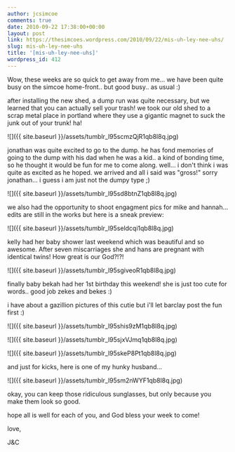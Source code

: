 ```yaml
---
author: jcsimcoe
comments: true
date: 2010-09-22 17:38:00+00:00
layout: post
link: https://thesimcoes.wordpress.com/2010/09/22/mis-uh-ley-nee-uhs/
slug: mis-uh-ley-nee-uhs
title: '[mis-uh-ley-nee-uhs]'
wordpress_id: 412
---
```


Wow, these weeks are so quick to get away from me… we have been quite busy on the simcoe home-front.. but good busy.. as usual :)




after installing the new shed, a dump run was quite necessary, but we learned that you can actually sell your trash! we took our old shed to a scrap metal place in portland where they use a gigantic magnet to suck the junk out of your trunk! ha!




![]({{ site.baseurl }}/assets/tumblr_l95scmzQjR1qb8l8q.jpg)





jonathan was quite excited to go to the dump. he has fond memories of going to the dump with his dad when he was a kid.. a kind of bonding time, so he thought it would be fun for me to come along. well… i don't think i was quite as excited as he hoped. we arrived and all i said was "gross!" sorry jonathan… i guess i am just not the dumpy type ;)




![]({{ site.baseurl }}/assets/tumblr_l95sd8btnZ1qb8l8q.jpg)





we also had the opportunity to shoot engagment pics for mike and hannah… edits are still in the works but here is a sneak preview:




![]({{ site.baseurl }}/assets/tumblr_l95seldcqi1qb8l8q.jpg)





kelly had her baby shower last weekend which was beautiful and so awesome. After seven miscarriages she and hans are pregnant with identical twins! How great is our God?!?!




![]({{ site.baseurl }}/assets/tumblr_l95sgiveoR1qb8l8q.jpg)





finally baby bekah had her 1st birthday this weekend! she is just too cute for words.. good job zekes and bekes :)




i have about a gazillion pictures of this cutie but i'll let barclay post the fun first :)




![]({{ site.baseurl }}/assets/tumblr_l95shis9zM1qb8l8q.jpg)




![]({{ site.baseurl }}/assets/tumblr_l95sjxVJmq1qb8l8q.jpg)




![]({{ site.baseurl }}/assets/tumblr_l95skeP8Pt1qb8l8q.jpg)





and just for kicks, here is one of my hunky husband…




![]({{ site.baseurl }}/assets/tumblr_l95sm2nWYF1qb8l8q.jpg)




okay, you can keep those ridiculous sunglasses, but only because you make them look so good.




hope all is well for each of you, and God bless your week to come! 




love,




J&C
